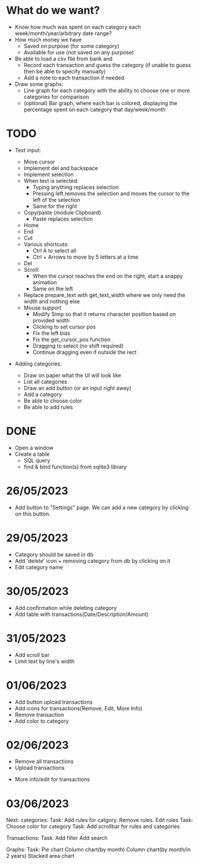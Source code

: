 # What do we want?

- Know how much was spent on each category each week/month/year/arbitrary date range?
- How much money we have
    - Saved on purpose (for some category)
    - Available for use (not saved on any purpose)
- Be able to load a csv file from bank and
    - Record each transaction and guess the category (if unable to guess then be able to specify manually)
    - Add a note to each transaction if needed
- Draw some graphs:
    - Line graph for each category with the ability to choose one or more categories for comparison
    - (optional) Bar graph, where each bar is colored, displaying the percentage spent on each category that day/week/month


# TODO

- Text input:
    + Move cursor
    + Implement del and backspace
    + Implement selection
    + When text is selected:
        + Typing anything replaces selection
        + Pressing left removes the selection and moves the cursor to the left of the selection
        + Same for the right
    + Copy/paste (module Clipboard)
        + Paste replaces selection
    + Home
    + End
    + Cut
    - Various shortcuts:
        + Ctrl A to select all
        - Ctrl + Arrows to move by 5 letters at a time
    + Del
    + Scroll:
        + When the cursor reaches the end on the right, start a snappy animation
        + Same on the left
    - Replace prepare_text with get_text_width where we only need the width and nothing else
    - Mouse support
        + Modify Simp so that it returns character position based on provided width
        + Clicking to set cursor pos
        + Fix the left bias
        - Fix the get_cursor_pos function
        - Dragging to select (no shift required)
        - Continue dragging even if outside the rect

- Adding categories:
    + Draw on paper what the UI will look like
    + List all categories
    - Draw an add button (or an input right away)
    - Add a category
    - Be able to choose color
    - Be able to add rules


# DONE

+ Open a window
+ Create a table
    + SQL query
    + find & bind function(s) from sqlite3 library


# 26/05/2023
+ Add button to "Settings" page. We can add a new category by clicking on this button. 

# 29/05/2023 
+ Category should be saved in db
+ Add 'delete' icon + removing category from db by clicking on it
+ Edit category name

# 30/05/2023
+ Add confirmation while deleting category
+ Add table with transactions(Date/Description/Amount)

# 31/05/2023
+ Add scroll bar
+ Limit text by line's width

# 01/06/2023
+ Add button upload transactions
+ Add icons for transactions(Remove, Edit, More Info)
+ Remove transaction
+ Add color to category

# 02/06/2023
+ Remove all transactions
+ Upload transactions
- More info/edit for transactions

# 03/06/2023    

Next:
categories:
Task: Add rules for catgory. Remove rules. Edit rules 
Task: Choose color for category
Task: Add scrollbar for rules and categories

Transactions:
Task:
Add filter
Add search

Graphs:
Task:
Pie chart
Column chart(by month)
Column chart(by month/in 2 years)
Stacked area chart